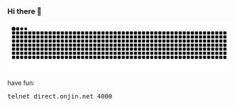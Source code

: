 ### Hi there 👋


<picture>
  <source media="(prefers-color-scheme: dark)" srcset="https://raw.githubusercontent.com/onjin/onjin/output/github-contribution-grid-snake-dark.svg" />
  <source media="(prefers-color-scheme: light)" srcset="https://raw.githubusercontent.com/onjin/onjin/output/github-contribution-grid-snake.svg" />
  <img alt="github-snake" src="https://raw.githubusercontent.com/onjin/onjin/output/github-contribution-grid-snake.svg" />
</picture>

<p>have fun: <pre>telnet direct.onjin.net 4000</pre></p>


<!--
**onjin/onjin** is a ✨ _special_ ✨ repository because its `README.md` (this file) appears on your GitHub profile.

Here are some ideas to get you started:

- 🔭 I’m currently working on ...
- 🌱 I’m currently learning ...
- 👯 I’m looking to collaborate on ...
- 🤔 I’m looking for help with ...
- 💬 Ask me about ...
- 📫 How to reach me: ...
- 😄 Pronouns: ...
- ⚡ Fun fact: ...
-->

